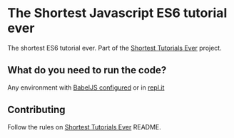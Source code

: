 # The Shortest Javascript ES6 tutorial ever

The shortest ES6 tutorial ever. Part of the [Shortest Tutorials Ever](https://github.com/felipextrindade/shortest-tutorial-ever "Shortest Tutorials Ever") project.

## What do you need to run the code?
Any environment with [BabelJS configured](https://babeljs.io/docs/setup/) or in [repl.it](https://repl.it/ME0U/20)

## Contributing
Follow the rules on [Shortest Tutorials Ever](https://github.com/felipextrindade/shortest-tutorial-ever "Shortest Tutorials Ever") README.
